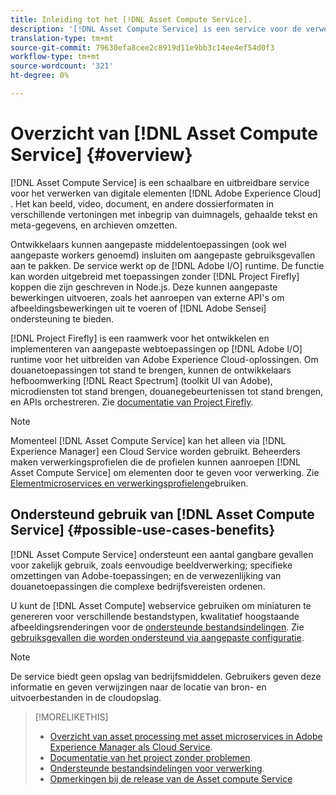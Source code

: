 ```yaml
---
title: Inleiding tot het [!DNL Asset Compute Service].
description: '[!DNL Asset Compute Service] is een service voor de verwerking van eigen middelen in de cloud die de complexiteit vermindert en de schaalbaarheid verbetert.'
translation-type: tm+mt
source-git-commit: 79630efa8cee2c8919d11e9bb3c14ee4ef54d0f3
workflow-type: tm+mt
source-wordcount: '321'
ht-degree: 0%

---
```



# Overzicht van [!DNL Asset Compute Service] {#overview}

[!DNL Asset Compute Service] is een schaalbare en uitbreidbare service voor het verwerken van digitale elementen [!DNL Adobe Experience Cloud] . Het kan beeld, video, document, en andere dossierformaten in verschillende vertoningen met inbegrip van duimnagels, gehaalde tekst en meta-gegevens, en archieven omzetten.

Ontwikkelaars kunnen aangepaste middelentoepassingen (ook wel aangepaste workers genoemd) insluiten om aangepaste gebruiksgevallen aan te pakken. De service werkt op de [!DNL Adobe I/O] runtime. De functie kan worden uitgebreid met toepassingen zonder [!DNL Project Firefly] koppen die zijn geschreven in Node.js. Deze kunnen aangepaste bewerkingen uitvoeren, zoals het aanroepen van externe API&#39;s om afbeeldingsbewerkingen uit te voeren of [!DNL Adobe Sensei] ondersteuning te bieden.

[!DNL Project Firefly] is een raamwerk voor het ontwikkelen en implementeren van aangepaste webtoepassingen op [!DNL Adobe I/O] runtime voor het uitbreiden van Adobe Experience Cloud-oplossingen. Om douanetoepassingen tot stand te brengen, kunnen de ontwikkelaars hefboomwerking [!DNL React Spectrum] (toolkit UI van Adobe), microdiensten tot stand brengen, douanegebeurtenissen tot stand brengen, en APIs orchestreren. Zie [documentatie van Project Firefly](https://www.adobe.io/apis/experienceplatform/project-firefly/docs.html).

>[!NOTE]
>
>Momenteel [!DNL Asset Compute Service] kan het alleen via [!DNL Experience Manager] een Cloud Service worden gebruikt. Beheerders maken verwerkingsprofielen die de profielen kunnen aanroepen [!DNL Asset Compute Service] om elementen door te geven voor verwerking. Zie [Elementmicroservices en verwerkingsprofielen](https://experienceleague.adobe.com/docs/experience-manager-cloud-service/assets/manage/asset-microservices-configure-and-use.html)gebruiken.

## Ondersteund gebruik van [!DNL Asset Compute Service] {#possible-use-cases-benefits}

[!DNL Asset Compute Service] ondersteunt een aantal gangbare gevallen voor zakelijk gebruik, zoals eenvoudige beeldverwerking; specifieke omzettingen van Adobe-toepassingen; en de verwezenlijking van douanetoepassingen die complexe bedrijfsvereisten ordenen.

U kunt de [!DNL Asset Compute] webservice gebruiken om miniaturen te genereren voor verschillende bestandstypen, kwalitatief hoogstaande afbeeldingsrenderingen voor de [ondersteunde bestandsindelingen](https://experienceleague.adobe.com/docs/experience-manager-cloud-service/assets/file-format-support.html). Zie [gebruiksgevallen die worden ondersteund via aangepaste configuratie](https://experienceleague.adobe.com/docs/experience-manager-cloud-service/assets/manage/asset-microservices-configure-and-use.html).

>[!NOTE]
>
>De service biedt geen opslag van bedrijfsmiddelen. Gebruikers geven deze informatie en geven verwijzingen naar de locatie van bron- en uitvoerbestanden in de cloudopslag.

<!-- TBD: Should this be mentioned in the docs?

|Asset Compute Service does not do this|Expectations from implementing client|
|---|---|
| Binary uploads or API-based asset ingestion. | Use other methods to ingest assets. |
| Store binaries or any persisted data across processing requests.| Each request is independent so treat it as a standalone request by sharing binary and processing instructions. |
| Store any configurations such as processing rules or settings for a user or an organization's account. | Add processing request to each request/instruction. |
| Direct event handling of asset creation events from storage systems and processing completed notifications, and errors. | Use Adobe I/O Events and other methods. |

-->

>[!MORELIKETHIS]
>
>* [Overzicht van asset processing met asset microservices in Adobe Experience Manager als Cloud Service](https://experienceleague.adobe.com/docs/experience-manager-cloud-service/assets/asset-microservices-overview.html).
>* [Documentatie van het project zonder problemen](https://www.adobe.io/apis/experienceplatform/project-firefly/docs.html).
>* [Ondersteunde bestandsindelingen voor verwerking](https://experienceleague.adobe.com/docs/experience-manager-cloud-service/assets/file-format-support.html).
>* [Opmerkingen bij de release van de Asset compute Service](release-notes.md)


<!-- **TBD:**
* Clarify the service can only be used within AEM as Cloud Service. The docs provided as context for custom application developers. Not to be used as a standalone service.
  ** and API as that plays a role in custom applications (accepting standard params, invoking Nui itself in the future, etc. (this is an outlook))

* link to aem as cloud service docs on asset ingestion and customization with processing profiles.
-->
